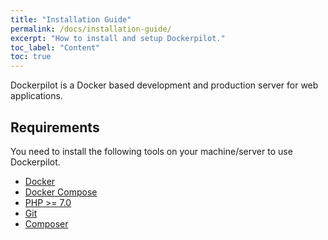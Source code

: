 ```yaml
---
title: "Installation Guide"
permalink: /docs/installation-guide/
excerpt: "How to install and setup Dockerpilot."
toc_label: "Content"
toc: true
---
```

Dockerpilot is a Docker based development and production server for web applications. 

## Requirements
You need to install the following tools on your machine/server to use Dockerpilot.
* [Docker](https://www.docker.com/)
* [Docker Compose](https://docs.docker.com/compose/)
* [PHP >= 7.0](http://php.net)
* [Git](https://git-scm.com)
* [Composer](https://getcomposer.org)